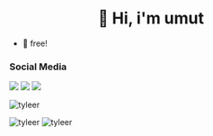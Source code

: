 <h1 align="center">👋 Hi, i'm umut</h1>

- 👑 free!

<h3>Social Media</h3>
<p align="left">
  <a href="https://discord.com/users/423918142385815552" target"blank_"><img src="https://img.shields.io/badge/discord%20-7289DA.svg?&style=for-the-badge&logo=discord&logoColor=white"></a> 
  <a href="https://open.spotify.com/user/cekspct97yqydmcqd50q1l7uk?si=a0d2686b820344f8" target"blank_"><img src="https://img.shields.io/badge/Spotify%20-1ed760.svg?&style=for-the-badge&logo=spotify&logoColor=white"></a>
   <a href="https://instagram.com/umuttd3v" target"blank_"><img src="https://img.shields.io/badge/INSTAGRAM%20-DC3175.svg?&style=for-the-badge&logo=instagram&logoColor=white"></a></p>
<p align="left"> <img src="https://komarev.com/ghpvc/?username=tyleer&label=Profile%20views&color=a36fe2&style=plastic" alt="tyleer" />
<p>
<img src="https://github-readme-stats.vercel.app/api?username=tyleer&show_icons=true&theme=dracula&locale=tr" alt="tyleer" />
<img src="https://github-readme-stats.vercel.app/api/top-langs?username=tyleer&show_icons=true&theme=dracula&locale=en&layout=compact" alt="tyleer" />
</p>
